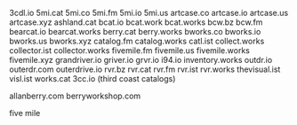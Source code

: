 3cdl.io
5mi.cat
5mi.co
5mi.fm
5mi.io
5mi.us
artcase.co
artcase.io
artcase.us
artcase.xyz
ashland.cat
bcat.io
bcat.work
bcat.works
bcw.bz
bcw.fm
bearcat.io
bearcat.works
berry.cat
berry.works
bworks.co
bworks.io
bworks.us
bworks.xyz
catalog.fm
catalog.works
catl.ist
collect.works
collector.ist
collector.works
fivemile.fm
fivemile.us
fivemile.works
fivemile.xyz
grandriver.io
griver.io
grvr.io
i94.io
inventory.works
outdr.io
outerdr.com
outerdrive.io
rvr.bz
rvr.cat
rvr.fm
rvr.ist
rvr.works
thevisual.ist
visl.ist
works.cat
3cc.io (third coast catalogs)

allanberry.com
berryworkshop.com


five mile